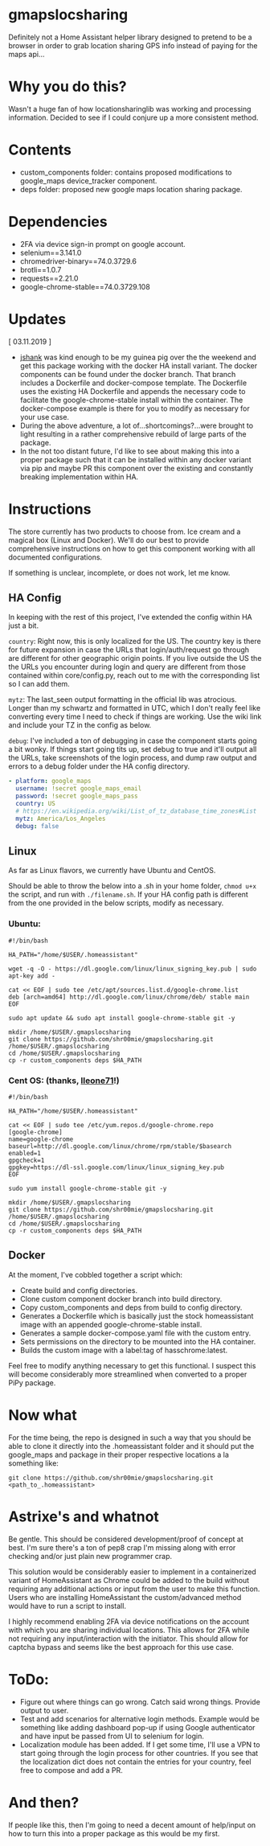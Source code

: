 # gmapslocsharing
Definitely not a Home Assistant helper library designed to pretend to be a browser in order to grab location sharing GPS info instead of paying for the maps api...

# Why you do this?
Wasn't a huge fan of how locationsharinglib was working and processing information. Decided to see if I could conjure up a more consistent method.

# Contents
- custom_components folder: contains proposed modifications to google_maps device_tracker component.
- deps folder: proposed new google maps location sharing package.

# Dependencies
- 2FA via device sign-in prompt on google account.
- selenium==3.141.0
- chromedriver-binary==74.0.3729.6
- brotli==1.0.7
- requests==2.21.0
- google-chrome-stable==74.0.3729.108

# Updates
[ 03.11.2019 ]
- [jshank](https://github.com/jshank) was kind enough to be my guinea pig over the
the weekend and get this package working with the docker HA install variant.
The docker components can be found under the docker branch. That branch includes
a Dockerfile and docker-compose template. The Dockerfile uses the existing HA
Dockerfile and appends the necessary code to facilitate the google-chrome-stable
install within the container. The docker-compose example is there for you to modify
as necessary for your use case.
- During the above adventure, a lot of...shortcomings?...were brought to light resulting
in a rather comprehensive rebuild of large parts of the package.
- In the not too distant future, I'd like to see about making this into a proper package
such that it can be installed within any docker variant via pip and maybe PR this
component over the existing and constantly breaking implementation within HA.

# Instructions
The store currently has two products to choose from. Ice cream and a magical box (Linux and Docker). We'll do our best to provide comprehensive instructions on how to get this component working with all documented configurations.

If something is unclear, incomplete, or does not work, let me know.

## HA Config
In keeping with the rest of this project, I've extended the config within HA just a bit.

`country`: Right now, this is only localized for the US. The country key is there for future expansion in case the URLs that login/auth/request go through are different for other geographic origin points. If you live outside the US the the URLs you encounter during login and query are different from those contained within core/config.py, reach out to me with the corresponding list so I can add them.

`mytz`: The last_seen output formatting in the official lib was atrocious. Longer than my schwartz and formatted in UTC, which I don't really feel like converting every time I need to check if things are working. Use the wiki link and include your TZ in the config as below.

`debug`: I've included a ton of debugging in case the component starts going a bit wonky. If things start going tits up, set debug to true and it'll output all the URLs, take screenshots of the login process, and dump raw output and errors to a debug folder under the HA config directory.

```yaml
- platform: google_maps
  username: !secret google_maps_email
  password: !secret google_maps_pass
  country: US
  # https://en.wikipedia.org/wiki/List_of_tz_database_time_zones#List
  mytz: America/Los_Angeles
  debug: false
```

## Linux
As far as Linux flavors, we currently have Ubuntu and CentOS.

Should be able to throw the below into a .sh in your home folder, `chmod u+x` the script, and run with `./filename.sh`. If your HA config path is different from the one provided in the below
scripts, modify as necessary.

### Ubuntu:
```
#!/bin/bash

HA_PATH="/home/$USER/.homeassistant"

wget -q -O - https://dl.google.com/linux/linux_signing_key.pub | sudo apt-key add -

cat << EOF | sudo tee /etc/apt/sources.list.d/google-chrome.list
deb [arch=amd64] http://dl.google.com/linux/chrome/deb/ stable main
EOF

sudo apt update && sudo apt install google-chrome-stable git -y

mkdir /home/$USER/.gmapslocsharing
git clone https://github.com/shr00mie/gmapslocsharing.git /home/$USER/.gmapslocsharing
cd /home/$USER/.gmapslocsharing
cp -r custom_components deps $HA_PATH
```
### Cent OS: (thanks, [lleone71](https://github.com/lleone71)!)
```
#!/bin/bash

HA_PATH="/home/$USER/.homeassistant"

cat << EOF | sudo tee /etc/yum.repos.d/google-chrome.repo
[google-chrome]
name=google-chrome
baseurl=http://dl.google.com/linux/chrome/rpm/stable/$basearch
enabled=1
gpgcheck=1
gpgkey=https://dl-ssl.google.com/linux/linux_signing_key.pub
EOF

sudo yum install google-chrome-stable git -y

mkdir /home/$USER/.gmapslocsharing
git clone https://github.com/shr00mie/gmapslocsharing.git /home/$USER/.gmapslocsharing
cd /home/$USER/.gmapslocsharing
cp -r custom_components deps $HA_PATH
```
## Docker
At the moment, I've cobbled together a script which:
- Create build and config directories.
- Clone custom component docker branch into build directory.
- Copy custom_components and deps from build to config directory.
- Generates a Dockerfile which is basically just the stock homeassistant image with an appended google-chrome-stable install.
- Generates a sample docker-compose.yaml file with the custom entry.
- Sets permissions on the directory to be mounted into the HA container.
- Builds the custom image with a label:tag of hasschrome:latest.

Feel free to modify anything necessary to get this functional. I suspect this will
become considerably more streamlined when converted to a proper PiPy package.

# Now what
For the time being, the repo is designed in such a way that you should be able
to clone it directly into the .homeassistant folder and it should put the google_maps
and package in their proper respective locations a la something like:

`git clone https://github.com/shr00mie/gmapslocsharing.git <path_to_.homeassistant>`

# Astrixe's and whatnot
Be gentle. This should be considered development/proof of concept at best. I'm
sure there's a ton of pep8 crap I'm missing along with error checking and/or just
plain new programmer crap.

This solution would be considerably easier to implement in a containerized
variant of HomeAssistant as Chrome could be added to the build without requiring
any additional actions or input from the user to make this function. Users who
are installing HomeAssistant the custom/advanced method would have to run a
script to install.

I highly recommend enabling 2FA via device notifications on the account with
which you are sharing individual locations. This allows for 2FA while not
requiring any input/interaction with the initiator. This should allow for
captcha bypass and seems like the best approach for this use case.

# ToDo:
- Figure out where things can go wrong. Catch said wrong things. Provide output
to user.
- Test and add scenarios for alternative login methods. Example would be
something like adding dashboard pop-up if using Google authenticator and have
input be passed from UI to selenium for login.
- Localization module has been added. If I get some time, I'll use a VPN to
start going through the login process for other countries. If you see that the
localization dict does not contain the entries for your country, feel free to
compose and add a PR.

# And then?
If people like this, then I'm going to need a decent amount of help/input on how
to turn this into a proper package as this would be my first.

